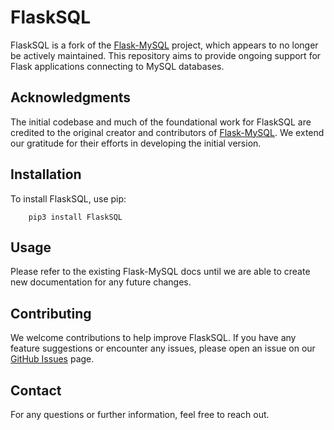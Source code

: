 FlaskSQL
===========

FlaskSQL is a fork of the [Flask-MySQL](https://github.com/cyberdelia/flask-mysql) project, which appears to no longer be actively maintained. This repository aims to provide ongoing support for Flask applications connecting to MySQL databases.

## Acknowledgments

The initial codebase and much of the foundational work for FlaskSQL are credited to the original creator and contributors of [Flask-MySQL](https://github.com/cyberdelia/flask-mysql). We extend our gratitude for their efforts in developing the initial version.

## Installation

To install FlaskSQL, use pip:
```
    pip3 install FlaskSQL
```

## Usage

Please refer to the existing Flask-MySQL docs until we are able to create new documentation for any future changes.

## Contributing

We welcome contributions to help improve FlaskSQL. If you have any feature suggestions or encounter any issues, please open an issue on our [GitHub Issues](https://github.com/jzhong00/FlaskSQL/issues) page.

## Contact

For any questions or further information, feel free to reach out.
